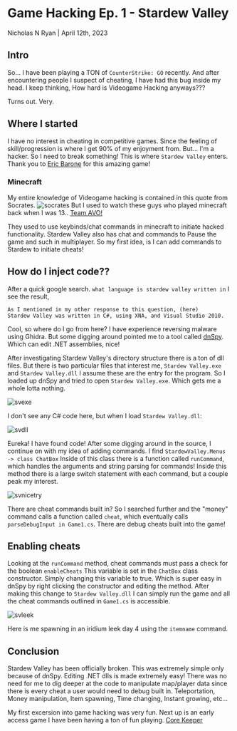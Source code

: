 # Game Hacking Ep. 1 - Stardew Valley
Nicholas N Ryan | April 12th, 2023

## Intro
So... I have been playing a TON of `CounterStrike: GO` recently. And after encountering people I suspect of cheating, I have had this bug inside my head. I keep thinking, How hard is Videogame Hacking anyways???

Turns out. Very.

## Where I started
I have no interest in cheating in competitive games. Since the feeling of skill/progression is where I get 90% of my enjoyment from. But... I'm a hacker. So I need to break something! This is where `Stardew Valley` enters. Thank you to [Eric Barone](https://twitter.com/ConcernedApe) for this amazing game!

### Minecraft
My entire knowledge of Videogame hacking is contained in this quote from Socrates.
![socrates](https://www.azquotes.com/picture-quotes/quote-the-only-thing-i-know-is-that-i-know-nothing-socrates-67-3-0336.jpg)
But I used to watch these guys who played minecraft back when I was 13.. [Team AVO!](https://www.youtube.com/@teamavolition)

They used to use keybinds/chat commands in minecraft to initiate hacked functionality. Stardew Valley also has chat and commands to Pause the game and such in multiplayer. So my first idea, is I can add commands to Stardew to initiate cheats!

## How do I inject code??
After a quick google search. `what language is stardew valley written in` I see the result,
```
As I mentioned in my other response to this question, (here)
Stardew Valley was written in C#, using XNA, and Visual Studio 2010.
```

Cool, so where do I go from here? I have experience reversing malware using Ghidra. But some digging around pointed me to a tool called [dnSpy](https://github.com/dnSpy/dnSpy). Which can edit .NET assemblies, nice!

After investigating Stardew Valley's directory structure there is a ton of dll files. But there is two particular files that interest me, `Stardew Valley.exe` and `Stardew Valley.dll` I assume these are the entry for the program. So I loaded up dnSpy and tried to open `Stardew Valley.exe`. Which gets me a whole lotta nothing.

![svexe](../imgs/svexe)

I don't see any C# code here, but when I load `Stardew Valley.dll`:

![svdll](../imgs/svdll)

Eureka! I have found code! After some digging around in the source, I continue on with my idea of adding commands. I find `StardewValley.Menus -> class ChatBox` Inside of this class there is a function called `runCommand`, which handles the arguments and string parsing for commands! Inside this method there is a large switch statement with each command, but a couple peak my interest.

![svnicetry](../imgs/svnicetry)

There are cheat commands built in? So I searched further and the "money" command calls a function called `cheat`, which eventually calls `parseDebugInput in Game1.cs`.
There are debug cheats built into the game!

## Enabling cheats
Looking at the `runCommand` method, cheat commands must pass a check for the boolean `enableCheats` This variable is set in the `ChatBox` class constructor. Simply changing this variable to true. Which is super easy in dnSpy by right clicking the constructor and editing the method. After making this change to `Stardew Valley.dll` I can simply run the game and all the cheat commands outlined in `Game1.cs` is accessible.

![svleek](../imgs/svleek)

Here is me spawning in an iridium leek day 4 using the `itemname` command.

## Conclusion
Stardew Valley has been officially broken. This was extremely simple only because of dnSpy. Editing .NET dlls is made extremely easy! There was no need for me to dig deeper at the code to manipulate map/player data since there is every cheat a user would need to debug built in. Teleportation, Money manipulation, Item spawning, Time changing, Instant growing, etc...

My first excersion into game hacking was very fun. Next up is an early access game I have been having a ton of fun playing. [Core Keeper](https://store.steampowered.com/app/1621690/Core_Keeper/)